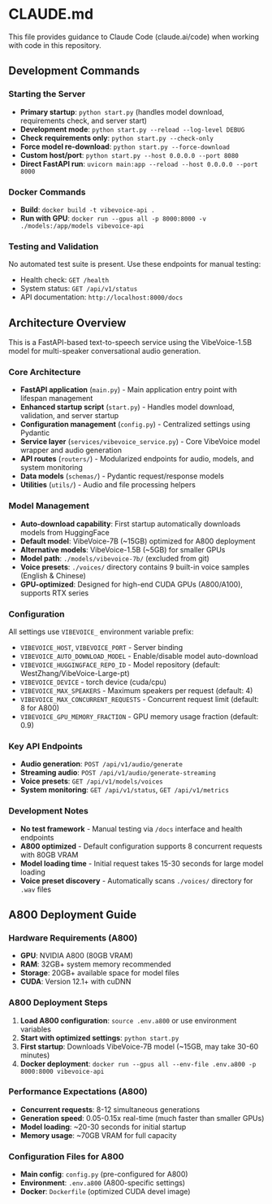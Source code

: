 # CLAUDE.md

This file provides guidance to Claude Code (claude.ai/code) when working with code in this repository.

## Development Commands

### Starting the Server
- **Primary startup**: `python start.py` (handles model download, requirements check, and server start)
- **Development mode**: `python start.py --reload --log-level DEBUG`
- **Check requirements only**: `python start.py --check-only`
- **Force model re-download**: `python start.py --force-download`
- **Custom host/port**: `python start.py --host 0.0.0.0 --port 8080`
- **Direct FastAPI run**: `uvicorn main:app --reload --host 0.0.0.0 --port 8000`

### Docker Commands
- **Build**: `docker build -t vibevoice-api .`
- **Run with GPU**: `docker run --gpus all -p 8000:8000 -v ./models:/app/models vibevoice-api`

### Testing and Validation
No automated test suite is present. Use these endpoints for manual testing:
- Health check: `GET /health`
- System status: `GET /api/v1/status`
- API documentation: `http://localhost:8000/docs`

## Architecture Overview

This is a FastAPI-based text-to-speech service using the VibeVoice-1.5B model for multi-speaker conversational audio generation.

### Core Architecture
- **FastAPI application** (`main.py`) - Main application entry point with lifespan management
- **Enhanced startup script** (`start.py`) - Handles model download, validation, and server startup
- **Configuration management** (`config.py`) - Centralized settings using Pydantic
- **Service layer** (`services/vibevoice_service.py`) - Core VibeVoice model wrapper and audio generation
- **API routes** (`routers/`) - Modularized endpoints for audio, models, and system monitoring
- **Data models** (`schemas/`) - Pydantic request/response models
- **Utilities** (`utils/`) - Audio and file processing helpers

### Model Management
- **Auto-download capability**: First startup automatically downloads models from HuggingFace
- **Default model**: VibeVoice-7B (~15GB) optimized for A800 deployment
- **Alternative models**: VibeVoice-1.5B (~5GB) for smaller GPUs
- **Model path**: `./models/vibevoice-7b/` (excluded from git)  
- **Voice presets**: `./voices/` directory contains 9 built-in voice samples (English & Chinese)
- **GPU-optimized**: Designed for high-end CUDA GPUs (A800/A100), supports RTX series

### Configuration
All settings use `VIBEVOICE_` environment variable prefix:
- `VIBEVOICE_HOST`, `VIBEVOICE_PORT` - Server binding
- `VIBEVOICE_AUTO_DOWNLOAD_MODEL` - Enable/disable model auto-download
- `VIBEVOICE_HUGGINGFACE_REPO_ID` - Model repository (default: WestZhang/VibeVoice-Large-pt)
- `VIBEVOICE_DEVICE` - torch device (cuda/cpu)
- `VIBEVOICE_MAX_SPEAKERS` - Maximum speakers per request (default: 4)
- `VIBEVOICE_MAX_CONCURRENT_REQUESTS` - Concurrent request limit (default: 8 for A800)
- `VIBEVOICE_GPU_MEMORY_FRACTION` - GPU memory usage fraction (default: 0.9)

### Key API Endpoints
- **Audio generation**: `POST /api/v1/audio/generate`
- **Streaming audio**: `POST /api/v1/audio/generate-streaming`
- **Voice presets**: `GET /api/v1/models/voices`
- **System monitoring**: `GET /api/v1/status`, `GET /api/v1/metrics`

### Development Notes
- **No test framework** - Manual testing via `/docs` interface and health endpoints
- **A800 optimized** - Default configuration supports 8 concurrent requests with 80GB VRAM
- **Model loading time** - Initial request takes 15-30 seconds for large model loading
- **Voice preset discovery** - Automatically scans `./voices/` directory for `.wav` files

## A800 Deployment Guide

### Hardware Requirements (A800)
- **GPU**: NVIDIA A800 (80GB VRAM) 
- **RAM**: 32GB+ system memory recommended
- **Storage**: 20GB+ available space for model files
- **CUDA**: Version 12.1+ with cuDNN

### A800 Deployment Steps
1. **Load A800 configuration**: `source .env.a800` or use environment variables
2. **Start with optimized settings**: `python start.py`
3. **First startup**: Downloads VibeVoice-7B model (~15GB, may take 30-60 minutes)
4. **Docker deployment**: `docker run --gpus all --env-file .env.a800 -p 8000:8000 vibevoice-api`

### Performance Expectations (A800)
- **Concurrent requests**: 8-12 simultaneous generations
- **Generation speed**: 0.05-0.15x real-time (much faster than smaller GPUs)
- **Model loading**: ~20-30 seconds for initial startup
- **Memory usage**: ~70GB VRAM for full capacity

### Configuration Files for A800
- **Main config**: `config.py` (pre-configured for A800)
- **Environment**: `.env.a800` (A800-specific settings)
- **Docker**: `Dockerfile` (optimized CUDA devel image)